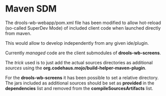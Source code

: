 Maven SDM
=========

The drools-wb-webapp/pom.xml file has been modified to allow hot-reload (so-called SuperDev Mode) of included client code when launched directly from maven.</p>
This would allow to develop independently from any given ide/plugin.</p>
Currently *managed* code are the client submodules of **drools-wb-screens**.</p>
The *trick* used is to just add the actual sources directories as additional *sources* using the **org.codehaus.mojo/build-helper-maven-plugin**.</p>
For the **drools-wb-screens** it has been possible to set a relative directory.
The jars included as additional sources should be set as **provided** in the **dependencies** list and  removed from the **compileSourcesArtifacts** list.

